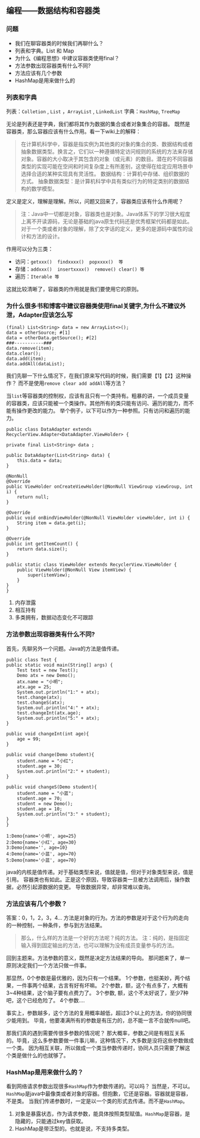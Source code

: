 ## 编程——数据结构和容器类

### 问题
* 我们在聊容器类的时候我们再聊什么？
* 列表和字典。List 和 Map
* 为什么《编程思想》中建议容器类使用final？
* 方法参数出现容器类有什么不同?
* 方法应该有几个参数
* HashMap是用来做什么的

### 列表和字典
列表：`Colletion` , `List` ，`ArrayList` , `LinkedList`
字典：`HashMap`, `TreeMap`

无论是列表还是字典，我们都将其作为数据的集合或者对象集合的容器。
既然是容器类，那么容器应该有什么作用。看一下wiki上的解释：
> 在计算机科学中，容器是指实例为其他类的对象的集合的类、数据结构或者抽象数据类型。换言之，它们以一种遵循特定访问规则的系统的方法来存储对象。容器的大小取决于其包含的对象（或元素）的数目。潜在的不同容器类型的实现可能在空间和时间复杂度上有所差别，这使得在给定应用场景中选择合适的某种实现具有灵活性。
> 数据结构：计算机中存储、组织数据的方式。
> 抽象数据类型：是计算机科学中具有类似行为的特定类别的数据结构的数学模型。

定义是定义，理解是理解。所以，问题又回来了，容器类应该有什么作用呢？
> 注：Java中一切都是对象，容器类也是对象。Java体系下的学习很大程度上离不开读源码，无论是基础的java原生代码还是优秀框架代码都是如此。对于一个类或者对象的理解，除了文字话的定义，更多的是源码中属性的设计和方法的设计。

作用可以分为三类：
* 访问：`getxxx()  findxxxx()  popxxxx()  等`
* 存储：`addxxx()  insertxxxx()  remove() clear() 等`
* 遍历：`Iterable 等`

这就比较清晰了，容器类的作用就是我们要使用它的原则。
### 为什么很多书和博客中建议容器类使用final关键字,为什么不建议外泄，Adapter应该怎么写

    (final) List<String> data = new ArrayList<>();
    data = otherSource; #[1]
    data = otherData.getSource(); #[2]
    ###-----------###    
    data.remove(item);
    data.clear();
    data.add(item);
    data.addAll(dataList);

我们先聊一下什么情况下，在我们原来写代码的时候，我们需要【1】【2】这种操作？
而不是使用`remove clear add addAll`等方法？

当`list`等容器类的控制权，应该有且只有一个类持有。粗暴的讲，一个成员变量的容器类，应该只能被一个类操作。其他所有的类只能有访问、遍历的能力，而不能有操作更改的能力。
举个例子，以下可以作为一种参照。只有访问和遍历的能力。

    public class DataAdapter extends RecyclerView.Adapter<DataAdapter.ViewHolder> {
    
    private final List<String> data ;
    
    public DataAdapter(List<String> data) {
        this.data = data;
    }
    
    @NonNull
    @Override
    public ViewHolder onCreateViewHolder(@NonNull ViewGroup viewGroup, int i) {
        return null;
    }
    
    @Override
    public void onBindViewHolder(@NonNull ViewHolder viewHolder, int i) {
        String item = data.get(i);
    }
    
    @Override
    public int getItemCount() {
        return data.size();
    }
    
    public static class ViewHolder extends RecyclerView.ViewHolder {
        public ViewHolder(@NonNull View itemView) {
            super(itemView);
        }
    }
    }

1. 内存泄露
2. 相互持有
3. 多类拥有，数据动态变化不可跟踪

### 方法参数出现容器类有什么不同?
首先，先聊另外一个问题。Java的方法是值传递。
    
    public class Test {
    public static void main(String[] args) {
        Test test = new Test();
        Demo atx = new Demo();
        atx.name = "小明";
        atx.age = 25;
        System.out.println("1:" + atx);
        test.change(atx);
        test.changeS(atx);
        System.out.println("4:" + atx);
        test.changeInt(atx.age);
        System.out.println("5:" + atx);
    }
    
    public void changeInt(int age){
        age = 99;
    }
    
    public void change(Demo student){
        student.name = "小红";
        student.age = 30;
        System.out.println("2:" + student);
    }
    
    public void changeS(Demo student){
        student.name = "小蓝";
        student.age = 70;
        student = new Demo();
        student.age = 10;
        System.out.println("3:" + student);
    }
    }
    
    1:Demo{name='小明', age=25}
    2:Demo{name='小红', age=30}
    3:Demo{name='', age=10}
    4:Demo{name='小蓝', age=70}
    5:Demo{name='小蓝', age=70}

java的内核是值传递。对于基础类型来说，值就是值，但对于对象类型来说，值是引用。
容器类也有如此。正是这个原因，导致容器类一旦被方法调用后，操作数据，必然引起源数据的变更。
导致数据异常，却非常难以查询。

### 方法应该有几个参数？
答案：0，1，2，3，4...
方法是对象的行为。方法的参数是对于这个行为的走向的一种控制，一种条件，参与到方法结果。
> 那么，什么样的方法是一个好的方法呢？纯的方法。
>   注：纯的，是指固定输入得到固定输出的方法，也可以理解为没有成员变量参与的方法。

回到主题来。方法参数的意义，既然是决定方法结果的导向。
那问题来了，单一原则决定我们一个方法只做一件事。

那显然，0个参数是最优雅的，因为只有一个结果。
1个参数，也挺美妙，两个结果，一件事两个结果，古言有好有坏嘛。
2个参数，额，这个有点多了，大概有3~4种结果，这个脑子要有点费力了。
3个参数, 额，这个不太好说了，至少7种吧，这个已经危险了。
4个参数....

事实上，参数越多，这个方法的复用概率越低，超过3个以上的方法，你的协同很少能用到。
毕竟，他要凑满所有的参数是有压力的，总不能一言不合就传null吧。

那我们真的遇到需要传很多参数的情况呢？
那大概率，参数之间是有相互关系的。毕竟，这么多参数要做一件事儿嘛，这种情况下，大多数是没将这些参数做成一个类。
因为相互关联，所以做成一个类当参数传递时，协同人员只需要了解这个类是做什么的也就够了。

### HashMap是用来做什么的？
看到网络请求参数出现很多`HashMap`作为参数传递的。可以吗？
当然是，不可以。
`HashMap`是java中最像类或者对象的容器。但抱歉，它还是容器。容器就是容器，不是类。
当我们传递参数时，一定是以一个类的形式去传递。而不是`HashMap`。

1. 对象是暴露状态，作为请求参数，能具体按照类型赋值。`HashMap`是容器，是隐藏的，只能通过key值获取。
2. HashMap是带泛型的。也就是说，不支持多类型。